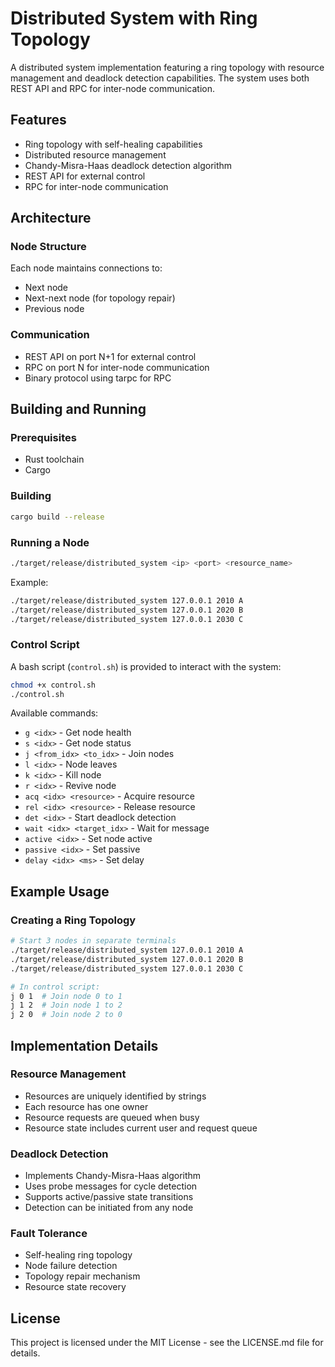 # Distributed System with Ring Topology

A distributed system implementation featuring a ring topology with resource management and deadlock detection capabilities. The system uses both REST API and RPC for inter-node communication.

## Features

- Ring topology with self-healing capabilities
- Distributed resource management
- Chandy-Misra-Haas deadlock detection algorithm
- REST API for external control
- RPC for inter-node communication

## Architecture

### Node Structure
Each node maintains connections to:
- Next node
- Next-next node (for topology repair)
- Previous node

### Communication
- REST API on port N+1 for external control
- RPC on port N for inter-node communication
- Binary protocol using tarpc for RPC

## Building and Running

### Prerequisites
- Rust toolchain
- Cargo

### Building
```bash
cargo build --release
```

### Running a Node
```bash
./target/release/distributed_system <ip> <port> <resource_name>
```

Example:
```bash
./target/release/distributed_system 127.0.0.1 2010 A
./target/release/distributed_system 127.0.0.1 2020 B
./target/release/distributed_system 127.0.0.1 2030 C
```

### Control Script
A bash script (`control.sh`) is provided to interact with the system:

```bash
chmod +x control.sh
./control.sh
```

Available commands:
- `g <idx>` - Get node health
- `s <idx>` - Get node status
- `j <from_idx> <to_idx>` - Join nodes
- `l <idx>` - Node leaves
- `k <idx>` - Kill node
- `r <idx>` - Revive node
- `acq <idx> <resource>` - Acquire resource
- `rel <idx> <resource>` - Release resource
- `det <idx>` - Start deadlock detection
- `wait <idx> <target_idx>` - Wait for message
- `active <idx>` - Set node active
- `passive <idx>` - Set passive
- `delay <idx> <ms>` - Set delay

## Example Usage

### Creating a Ring Topology
```bash
# Start 3 nodes in separate terminals
./target/release/distributed_system 127.0.0.1 2010 A
./target/release/distributed_system 127.0.0.1 2020 B
./target/release/distributed_system 127.0.0.1 2030 C

# In control script:
j 0 1  # Join node 0 to 1
j 1 2  # Join node 1 to 2
j 2 0  # Join node 2 to 0
```

## Implementation Details

### Resource Management
- Resources are uniquely identified by strings
- Each resource has one owner
- Resource requests are queued when busy
- Resource state includes current user and request queue

### Deadlock Detection
- Implements Chandy-Misra-Haas algorithm
- Uses probe messages for cycle detection
- Supports active/passive state transitions
- Detection can be initiated from any node

### Fault Tolerance
- Self-healing ring topology
- Node failure detection
- Topology repair mechanism
- Resource state recovery

## License

This project is licensed under the MIT License - see the LICENSE.md file for details.